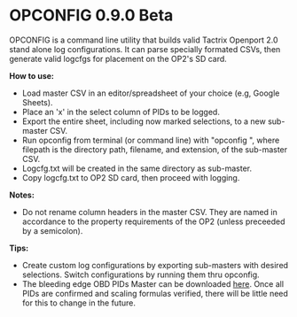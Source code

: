 # OPCONFIG 0.9.0 Beta
OPCONFIG is a command line utility that builds valid Tactrix Openport 2.0 stand alone log configurations. It can parse specially formated CSVs, then generate valid logcfgs for placement on the OP2's SD card. 

**How to use:**
* Load master CSV in an editor/spreadsheet of your choice (e.g, Google Sheets).
* Place an 'x' in the select column of PIDs to be logged.
* Export the entire sheet, including now marked selections, to a new sub-master CSV.
* Run opconfig from terminal (or command line) with "opconfig <filepath>", where filepath is the directory path, filename, and extension, of the sub-master CSV.
* Logcfg.txt will be created in the same directory as sub-master.
* Copy logcfg.txt to OP2 SD card, then proceed with logging.

**Notes:**
* Do not rename column headers in the master CSV. They are named in accordance to the property requirements of the OP2 (unless preceeded by a semicolon).

**Tips:**
* Create custom log configurations by exporting sub-masters with desired selections. Switch configurations by running them thru opconfig.
* The bleeding edge OBD PIDs Master can be downloaded [here](https://docs.google.com/spreadsheets/d/1ch2tyRrUQ67ai9sxeU1pBr5s8Qz32EOzjVaoeCC4ZqE/edit?usp=sharing). Once all PIDs are confirmed and scaling formulas verified, there will be little need for this to change in the future.



